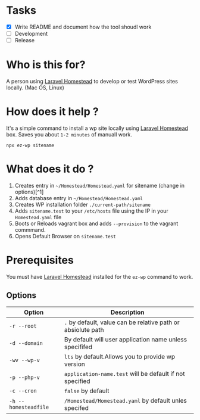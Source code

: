 # Tasks

- [x] Write README and document how the tool shoudl work
- [ ] Development
- [ ] Release

# Who is this for?

A person using [Laravel Homestead](https://laravel.com/docs/9.x/homestead) to develop or test WordPress sites locally. (Mac OS, Linux)

# How does it help ?

It's a simple command to install a wp site locally using [Laravel Homestead](https://laravel.com/docs/9.x/homestead) box. Saves you about `1-2 minutes` of manuall work.

```
npx ez-wp sitename
```

# What does it do ?

1. Creates entry in `~/Homestead/Homestead.yaml` for sitename (change in options)[^1]
2. Adds database entry in `~/Homestead/Homestead.yaml`
3. Creates WP installation folder `./current-path/sitename`
4. Adds `sitename.test` to your `/etc/hosts` file using the IP in your `Homestead.yaml` file
5. Boots or Reloads vagrant box and adds `--provision` to the vagrant commmand.
6. Opens Default Browser on `sitename.test`

# Prerequisites

You must have [Laravel Homestead](https://laravel.com/docs/9.x/homestead) installed for the `ez-wp` command to work.

## Options

| Option               | Description                                                                           |
| -------------------- | ------------------------------------------------------------------------------------- |
| `-r --root`          | `.` by default, value can be relative path or absiolute path                          |
| `-d --domain`        | By default will user application name unless specififed                               |
| `-wv --wp-v`         | `lts` by default.Allows you to provide wp version                                     |
| `-p --php-v`         | `application-name.test` will be default if not specified                              |
| `-c --cron`          | `false` by default                                                                    |
| `-h --homesteadfile` | `/Homestead/Homestead.yaml` by default unles specifed                                 |
